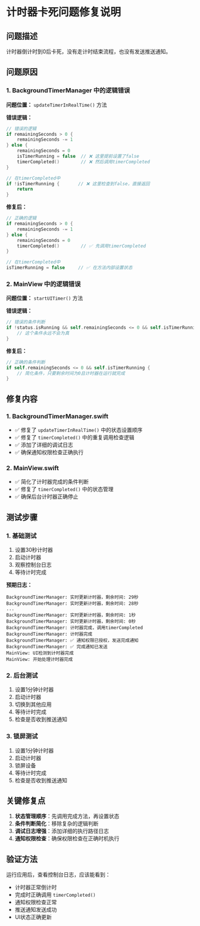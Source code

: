 # 计时器卡死问题修复说明

## 问题描述
计时器倒计时到0后卡死，没有走计时结束流程，也没有发送推送通知。

## 问题原因

### 1. BackgroundTimerManager 中的逻辑错误

**问题位置：** `updateTimerInRealTime()` 方法

**错误逻辑：**
```swift
// 错误的逻辑
if remainingSeconds > 0 {
    remainingSeconds -= 1
} else {
    remainingSeconds = 0
    isTimerRunning = false  // ❌ 这里提前设置了false
    timerCompleted()        // ❌ 然后调用timerCompleted
}

// 在timerCompleted中
if !isTimerRunning {       // ❌ 这里检查到false，直接返回
    return
}
```

**修复后：**
```swift
// 正确的逻辑
if remainingSeconds > 0 {
    remainingSeconds -= 1
} else {
    remainingSeconds = 0
    timerCompleted()        // ✅ 先调用timerCompleted
}

// 在timerCompleted中
isTimerRunning = false     // ✅ 在方法内部设置状态
```

### 2. MainView 中的逻辑错误

**问题位置：** `startUITimer()` 方法

**错误逻辑：**
```swift
// 错误的条件判断
if !status.isRunning && self.remainingSeconds <= 0 && self.isTimerRunning {
    // 这个条件永远不会为真
}
```

**修复后：**
```swift
// 正确的条件判断
if self.remainingSeconds <= 0 && self.isTimerRunning {
    // 简化条件，只要剩余时间为0且计时器在运行就完成
}
```

## 修复内容

### 1. BackgroundTimerManager.swift

- ✅ 修复了 `updateTimerInRealTime()` 中的状态设置顺序
- ✅ 修复了 `timerCompleted()` 中的重复调用检查逻辑
- ✅ 添加了详细的调试日志
- ✅ 确保通知权限检查正确执行

### 2. MainView.swift

- ✅ 简化了计时器完成的条件判断
- ✅ 修复了 `timerCompleted()` 中的状态管理
- ✅ 确保后台计时器正确停止

## 测试步骤

### 1. 基础测试
1. 设置30秒计时器
2. 启动计时器
3. 观察控制台日志
4. 等待计时完成

**预期日志：**
```
BackgroundTimerManager: 实时更新计时器，剩余时间: 29秒
BackgroundTimerManager: 实时更新计时器，剩余时间: 28秒
...
BackgroundTimerManager: 实时更新计时器，剩余时间: 1秒
BackgroundTimerManager: 实时更新计时器，剩余时间: 0秒
BackgroundTimerManager: 计时器完成，调用timerCompleted
BackgroundTimerManager: 计时器完成
BackgroundTimerManager: ✅ 通知权限已授权，发送完成通知
BackgroundTimerManager: ✅ 完成通知已发送
MainView: UI检测到计时器完成
MainView: 开始处理计时器完成
```

### 2. 后台测试
1. 设置1分钟计时器
2. 启动计时器
3. 切换到其他应用
4. 等待计时完成
5. 检查是否收到推送通知

### 3. 锁屏测试
1. 设置1分钟计时器
2. 启动计时器
3. 锁屏设备
4. 等待计时完成
5. 检查是否收到推送通知

## 关键修复点

1. **状态管理顺序**：先调用完成方法，再设置状态
2. **条件判断简化**：移除复杂的逻辑判断
3. **调试日志增强**：添加详细的执行路径日志
4. **通知权限检查**：确保权限检查在正确时机执行

## 验证方法

运行应用后，查看控制台日志，应该能看到：
- 计时器正常倒计时
- 完成时正确调用 `timerCompleted()`
- 通知权限检查正常
- 推送通知发送成功
- UI状态正确更新
